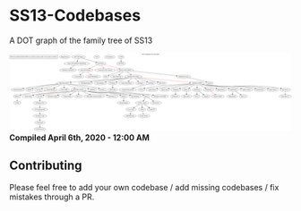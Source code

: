 # SS13-Codebases
A DOT graph of the family tree of SS13

![Graph](https://raw.githubusercontent.com/CthulhuOnIce/SS13-Codebases/master/tree.svg?sanitize=true)
**Compiled April 6th, 2020 - 12:00 AM**

## Contributing
Please feel free to add your own codebase / add missing codebases / fix mistakes through a PR. 
